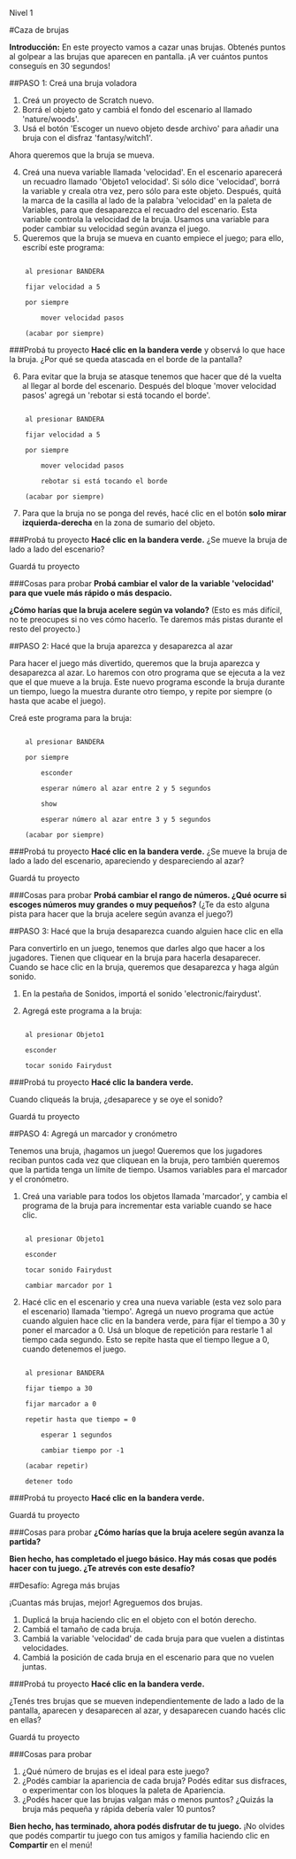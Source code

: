 Nivel 1

#Caza de brujas

__Introducción:__
En este proyecto vamos a cazar unas brujas. Obtenés puntos al golpear a las brujas que aparecen en pantalla. ¡A ver cuántos puntos conseguís en 30 segundos!

##PASO 1: Creá una bruja voladora

1. Creá un proyecto de Scratch nuevo.
2. Borrá el objeto gato y cambiá el fondo del escenario al llamado 'nature/woods'.
3. Usá el botón 'Escoger un nuevo objeto desde archivo' para añadir una bruja con el disfraz 'fantasy/witch1'. 

Ahora queremos que la bruja se mueva.

4. Creá una nueva variable llamada 'velocidad'.
En el escenario aparecerá un recuadro llamado 'Objeto1 velocidad'.
Si sólo dice 'velocidad', borrá la variable y creala otra vez, pero sólo para este objeto. Después, quitá la marca de la casilla al lado de la palabra 'velocidad' en la paleta de Variables, para que desaparezca el recuadro del escenario.
Esta variable controla la velocidad de la bruja. Usamos una variable para poder cambiar su velocidad según avanza el juego.
5. Queremos que la bruja se mueva en cuanto empiece el juego; para ello, escribí este programa:

```scratch

	al presionar BANDERA

	fijar velocidad a 5

	por siempre

		mover velocidad pasos

	(acabar por siempre)
```
		
###Probá tu proyecto
__Hacé clic en la bandera verde__ y observá lo que hace la bruja. ¿Por qué se queda atascada en el borde de la pantalla?

6. Para evitar que la bruja se atasque tenemos que hacer que dé la vuelta al llegar al borde del escenario. Después del bloque 'mover velocidad pasos' agregá un 'rebotar si está tocando el borde'.

```scratch

	al presionar BANDERA

	fijar velocidad a 5

	por siempre

		mover velocidad pasos

		rebotar si está tocando el borde

	(acabar por siempre)
```
7. Para que la bruja no se ponga del revés, hacé clic en el botón __solo mirar izquierda-derecha__ en la zona de sumario del objeto.

###Probá tu proyecto
__Hacé clic en la bandera verde.__ 
¿Se mueve la bruja de lado a lado del escenario?

Guardá tu proyecto

###Cosas para probar
__Probá cambiar el valor de la variable 'velocidad' para que vuele más rápido o más despacio.__

__¿Cómo harías que la bruja acelere según va volando?__
(Esto es más difícil, no te preocupes si no ves cómo hacerlo. Te daremos más pistas durante el resto del proyecto.)

##PASO 2: Hacé que la bruja aparezca y desaparezca al azar

Para hacer el juego más divertido, queremos que la bruja aparezca y desaparezca al azar. Lo haremos con otro programa que se ejecuta a la vez que el que mueve a la bruja. Este nuevo programa esconde la bruja durante un tiempo, luego la muestra durante otro tiempo, y repite por siempre (o hasta que acabe el juego).

Creá este programa para la bruja:

```scratch

	al presionar BANDERA

	por siempre

		esconder

		esperar número al azar entre 2 y 5 segundos

		show

		esperar número al azar entre 3 y 5 segundos

	(acabar por siempre)
```
###Probá tu proyecto
__Hacé clic en la bandera verde.__ 
¿Se mueve la bruja de lado a lado del escenario, apareciendo y despareciendo al azar?

Guardá tu proyecto

###Cosas para probar
__Probá cambiar el rango de números. ¿Qué ocurre si escoges números muy grandes o muy pequeños?__
(¿Te da esto alguna pista para hacer que la bruja acelere según avanza el juego?)

##PASO 3: Hacé que la bruja desaparezca cuando alguien hace clic en ella

Para convertirlo en un juego, tenemos que darles algo que hacer a los jugadores. Tienen que cliquear en la bruja para hacerla desaparecer. Cuando se hace clic en la bruja, queremos que desaparezca y haga algún sonido.

1. En la pestaña de Sonidos, importá el sonido 'electronic/fairydust'.

2. Agregá este programa a la bruja:

```scratch

	al presionar Objeto1

	esconder

	tocar sonido Fairydust
```
###Probá tu proyecto
__Hacé clic la bandera verde.__ 

Cuando cliqueás la bruja, ¿desaparece y se oye el sonido?

Guardá tu proyecto

##PASO 4: Agregá un marcador y cronómetro

Tenemos una bruja, ¡hagamos un juego! Queremos que los jugadores reciban puntos cada vez que cliquean en la bruja, pero también queremos que la partida tenga un límite de tiempo. Usamos variables para el marcador y el cronómetro.


1. Creá una variable para todos los objetos llamada 'marcador', y cambia el programa de la bruja para incrementar esta variable cuando se hace clic.

```scratch

	al presionar Objeto1

	esconder

	tocar sonido Fairydust

	cambiar marcador por 1
```
2. Hacé clic en el escenario y crea una nueva variable (esta vez solo para el escenario) llamada 'tiempo'. Agregá un nuevo programa que actúe cuando alguien hace clic en la bandera verde, para fijar el tiempo a 30 y poner el marcador a 0. Usá un bloque de repetición para restarle 1 al tiempo cada segundo. Esto se repite hasta que el tiempo llegue a 0, cuando detenemos el juego.

```scratch

	al presionar BANDERA

	fijar tiempo a 30

	fijar marcador a 0

	repetir hasta que tiempo = 0

		esperar 1 segundos

		cambiar tiempo por -1

	(acabar repetir)

	detener todo
```


###Probá tu proyecto
__Hacé clic en la bandera verde.__ 

Guardá tu proyecto

###Cosas para probar
__¿Cómo harías que la bruja acelere según avanza la partida?__


__Bien hecho, has completado el juego básico. Hay más cosas que podés hacer con tu juego. ¿Te atrevés con este desafío?__

##Desafío: Agrega más brujas

¡Cuantas más brujas, mejor! Agreguemos dos brujas.
1. Duplicá la bruja haciendo clic en el objeto con el botón derecho.
2. Cambiá el tamaño de cada bruja.
3. Cambiá la variable 'velocidad' de cada bruja para que vuelen a distintas velocidades.
4. Cambiá la posición de cada bruja en el escenario para que no vuelen juntas.

###Probá tu proyecto
__Hacé clic en la bandera verde.__ 

¿Tenés tres brujas que se mueven independientemente de lado a lado de la pantalla, aparecen y desaparecen al azar, y desaparecen cuando hacés clic en ellas?

Guardá tu proyecto

###Cosas para probar
1. ¿Qué número de brujas es el ideal para este juego?
2. ¿Podés cambiar la apariencia de cada bruja? Podés editar sus disfraces, o experimentar con los bloques la paleta de Apariencia.
3. ¿Podés hacer que las brujas valgan más o menos puntos? ¿Quizás la bruja más pequeña y rápida debería valer 10 puntos?


__Bien hecho, has terminado, ahora podés disfrutar de tu juego.__
¡No olvides que podés compartir tu juego con tus amigos y familia haciendo clic en __Compartir__ en el menú!